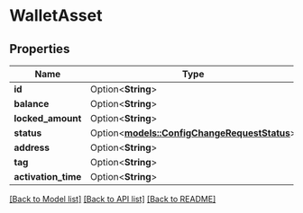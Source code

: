 # WalletAsset

## Properties

Name | Type | Description | Notes
------------ | ------------- | ------------- | -------------
**id** | Option<**String**> |  | [optional]
**balance** | Option<**String**> |  | [optional]
**locked_amount** | Option<**String**> |  | [optional]
**status** | Option<[**models::ConfigChangeRequestStatus**](ConfigChangeRequestStatus.md)> |  | [optional]
**address** | Option<**String**> |  | [optional]
**tag** | Option<**String**> |  | [optional]
**activation_time** | Option<**String**> |  | [optional]

[[Back to Model list]](../README.md#documentation-for-models) [[Back to API list]](../README.md#documentation-for-api-endpoints) [[Back to README]](../README.md)



